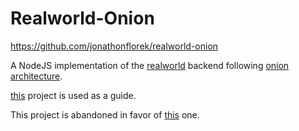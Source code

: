 # Realworld-Onion

https://github.com/jonathonflorek/realworld-onion

A NodeJS implementation of the [realworld](https://github.com/gothinkster/realworld) backend following [onion architecture](https://dev.to/remojansen/implementing-the-onion-architecture-in-nodejs-with-typescript-and-inversifyjs-10ad).

[this](https://github.com/stelltec/public-tech-demos/tree/master/nodejs-madrid-meetup/demo3) project is used as a guide.

This project is abandoned in favor of [this](https://github.com/jonathonflorek/realworld-slices) one.

